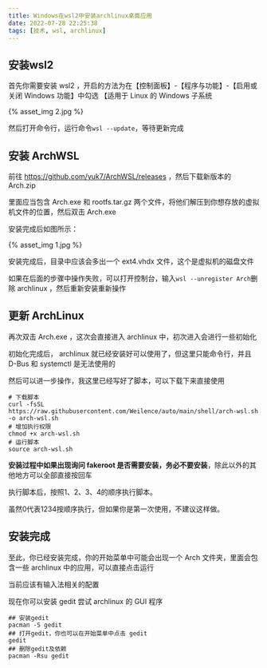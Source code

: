 ```yaml
---
title: Windows在wsl2中安装archlinux桌面应用
date: 2022-07-28 22:25:38
tags: [技术, wsl, archlinux]
---
```


## 安装wsl2

首先你需要安装 wsl2 ，开启的方法为在【控制面板】-【程序与功能】-【启用或关闭 Windows 功能】中勾选 【适用于 Linux 的 Windows 子系统

{% asset_img 2.jpg %}

然后打开命令行，运行命令`wsl --update`，等待更新完成

## 安装 ArchWSL

前往 https://github.com/yuk7/ArchWSL/releases ，然后下载新版本的 Arch.zip

里面应当包含 Arch.exe 和 rootfs.tar.gz 两个文件，将他们解压到你想存放的虚拟机文件的位置，然后双击 Arch.exe

安装完成后如图所示：

{% asset_img 1.jpg %}

安装完成后，目录中应该会多出一个 ext4.vhdx 文件，这个是虚拟机的磁盘文件

如果在后面的步骤中操作失败，可以打开控制台，输入`wsl --unregister Arch`删除 archlinux ，然后重新安装重新操作

## 更新 ArchLinux

再次双击 Arch.exe ，这次会直接进入 archlinux 中，初次进入会进行一些初始化

初始化完成后， archlinux 就已经安装好可以使用了，但这里只能命令行，并且 D-Bus 和 systemctl 是无法使用的

然后可以进一步操作，我这里已经写好了脚本，可以下载下来直接使用

```shell
# 下载脚本
curl -fsSL https://raw.githubusercontent.com/Weilence/auto/main/shell/arch-wsl.sh -o arch-wsl.sh
# 增加执行权限
chmod +x arch-wsl.sh
# 运行脚本
source arch-wsl.sh
```

**安装过程中如果出现询问 fakeroot 是否需要安装，务必不要安装**，除此以外的其他地方可以全部直接按回车

执行脚本后，按照1、2、3、4的顺序执行脚本。

虽然0代表1234按顺序执行，但如果你是第一次使用，不建议这样做。

## 安装完成

至此，你已经安装完成，你的开始菜单中可能会出现一个 Arch 文件夹，里面会包含一些 archlinux 中的应用，可以直接点击运行

当前应该有输入法相关的配置

现在你可以安装 gedit 尝试 archlinux 的 GUI 程序
```shell
## 安装gedit
pacman -S gedit
## 打开gedit，你也可以在开始菜单中点击 gedit
gedit
## 删除gedit及依赖
pacman -Rsu gedit
```